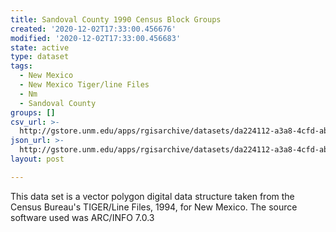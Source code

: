 ```yaml
---
title: Sandoval County 1990 Census Block Groups
created: '2020-12-02T17:33:00.456676'
modified: '2020-12-02T17:33:00.456683'
state: active
type: dataset
tags:
  - New Mexico
  - New Mexico Tiger/line Files
  - Nm
  - Sandoval County
groups: []
csv_url: >-
  http://gstore.unm.edu/apps/rgisarchive/datasets/da224112-a3a8-4cfd-ab66-fab2b68b2b84/tlf443shp.derived.csv
json_url: >-
  http://gstore.unm.edu/apps/rgisarchive/datasets/da224112-a3a8-4cfd-ab66-fab2b68b2b84/tlf443shp.derived.json
layout: post

---
```

This data set is a vector polygon digital data structure taken from the Census Bureau's TIGER/Line Files, 1994, for New Mexico.  The source software used was ARC/INFO 7.0.3
